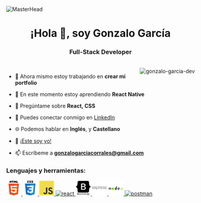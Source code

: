 ![MasterHead](https://user-images.githubusercontent.com/115544633/214837610-79339bb3-68de-409a-8d9c-4d531547e631.png)
<h1 align="center">¡Hola 👋, soy Gonzalo García</h1>
<h3 align="center">Full-Stack Developer</h3>

<p><br><img align="right" src="https://github-readme-stats.vercel.app/api/top-langs?username=gonzalo-garcia-dev&show_icons=true&locale=en&layout=compact" alt="gonzalo-garcia-dev" /></p>

- 🔭 Ahora mismo estoy trabajando en **crear mi portfolio**

- 🌱 En este momento estoy aprendiendo **React Native**

- 💬 Pregúntame sobre **React, CSS**

- 🤝 Puedes conectar conmigo en [LinkedIn](https://www.linkedin.com/in/gonzalo-garcia-dev/)

- 🌐 Podemos hablar en **Inglés**, y **Castellano**

- 📝 [¡Este soy yo!](https://drive.google.com/file/d/1P-K9LprY-qPyNUdWhXFAS_Q8bTiVA6eV/view?usp=sharing)

- 📫 Escríbeme a  **gonzalogarciacorrales@gmail.com**


<h3 align="left">Lenguajes y herramientas:</h3>
<p align="left">
  <a href="https://www.w3.org/html/" target="_blank" rel="noreferrer"> <img src="https://raw.githubusercontent.com/devicons/devicon/master/icons/html5/html5-original-wordmark.svg" alt="html5" width="40" height="40"/> </a> 
<a href="https://www.w3schools.com/css/" target="_blank" rel="noreferrer"> <img src="https://raw.githubusercontent.com/devicons/devicon/master/icons/css3/css3-original-wordmark.svg" alt="css3" width="40" height="40"/> </a> 
<a href="https://developer.mozilla.org/en-US/docs/Web/JavaScript" target="_blank" rel="noreferrer"> <img src="https://raw.githubusercontent.com/devicons/devicon/master/icons/javascript/javascript-original.svg" alt="javascript" width="40" height="40"/> </a> 
<a href="https://reactjs.org/" target="_blank" rel="noreferrer"> <img src="https://cdn.worldvectorlogo.com/logos/react-2.svg" alt="react" width="40" height="40"/> </a> 
<a href="https://getbootstrap.com" target="_blank" rel="noreferrer"> <img src="https://raw.githubusercontent.com/devicons/devicon/master/icons/bootstrap/bootstrap-plain-wordmark.svg" alt="bootstrap" width="40" height="40"/> </a> 
  <a href="https://expressjs.com" target="_blank" rel="noreferrer"> <img src="https://raw.githubusercontent.com/devicons/devicon/master/icons/express/express-original-wordmark.svg" alt="express" width="40" height="40"/> </a> 
<a href="https://nodejs.org" target="_blank" rel="noreferrer"> <img src="https://raw.githubusercontent.com/devicons/devicon/master/icons/nodejs/nodejs-original-wordmark.svg" alt="nodejs" width="40" height="40"/> </a> 
<a href="https://postman.com" target="_blank" rel="noreferrer"> <img src="https://www.vectorlogo.zone/logos/getpostman/getpostman-icon.svg" alt="postman" width="40" height="40"/> </a> 
